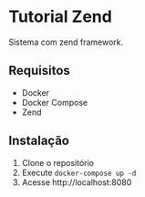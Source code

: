# Tutorial Zend

Sistema com zend framework.

## Requisitos
- Docker
- Docker Compose
- Zend

## Instalação
1. Clone o repositório
2. Execute `docker-compose up -d`
3. Acesse http://localhost:8080